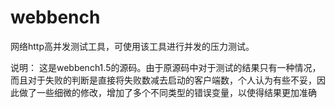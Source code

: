 # webbench
网络http高并发测试工具，可使用该工具进行并发的压力测试。

说明：
这是webbench1.5的源码。由于原源码中对于测试的结果只有一种情况，而且对于失败的判断是直接将失败数减去启动的客户端数，个人认为有些不妥，因此做了一些细微的修改，增加了多个不同类型的错误变量，以使得结果更加准确
